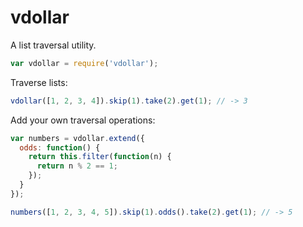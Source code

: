 # vdollar

A list traversal utility.

```JavaScript
var vdollar = require('vdollar');
```

Traverse lists:

```JavaScript
vdollar([1, 2, 3, 4]).skip(1).take(2).get(1); // -> 3
```

Add your own traversal operations:

```JavaScript
var numbers = vdollar.extend({
  odds: function() {
    return this.filter(function(n) {
      return n % 2 == 1;
    });
  }
});

numbers([1, 2, 3, 4, 5]).skip(1).odds().take(2).get(1); // -> 5
```
